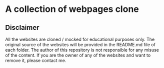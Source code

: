 # A collection of webpages clone

## Disclaimer

All the websites are cloned / mocked for educational purposes only. The original source of the websites will be provided in the README.md file of each folder. The author of this repository is not responsible for any misuse of the content. If you are the owner of any of the websites and want to remove it, please contact me.